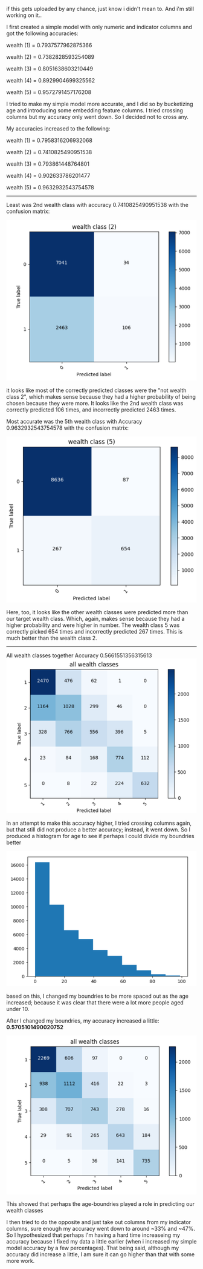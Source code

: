 if this gets uploaded by any chance, just know i didn't mean to. And i'm still working on it..

I first created a simple model with only numeric and indicator columns and got the following accuracies:

wealth (1) = 0.7937577962875366

wealth (2) = 0.7382828593254089

wealth (3) = 0.8051638603210449

wealth (4) = 0.8929904699325562

wealth (5) = 0.9572791457176208

I tried to make my simple model more accurate, and I did so by bucketizing age and introducing some embedding feature columns. I tried crossing columns but my accuracy only went down. So I decided not to cross any.

My accuracies increased to the following:

wealth (1) =  0.7958316206932068

wealth (2) =  0.7410825490951538

wealth (3) =  0.793861448764801

wealth (4) =  0.902633786201477

wealth (5) =  0.9632932543754578

___

Least was 2nd wealth class with accuracy 0.7410825490951538 with the confusion matrix:

![img_35.png](img_35.png)

it looks like most of the correctly predicted classes were the "not wealth class 2", which makes sense because they had a higher probability of being chosen because they were more. It looks like the 2nd wealth class was correctly predicted 106 times, and incorrectly predicted 2463 times.

Most accurate was the 5th wealth class with Accuracy 0.9632932543754578 with the confusion matrix:

![img_34.png](img_34.png)

Here, too, it looks like the other wealth classes were predicted more than our target wealth class. Which, again, makes sense because they had a higher probability and were higher in number. The wealth class 5 was correctly picked 654 times and incorrectly predicted 267 times. This is much better than the wealth class 2.

___

All wealth classes together Accuracy 0.5661551356315613
![img_32.png](img_32.png)

In an attempt to make this accuracy higher, I tried crossing columns again, but that still did not produce a better accuracy; instead, it went down. So I produced a histogram for age to see if perhaps I could divide my boundries better 

![img_36.png](img_36.png)

based on this, I changed my boundries to be more spaced out as the age increased; because it was clear that there were a lot more people aged under 10.

After I changed my boundries, my accuracy increased a little: **0.5705101490020752**

![img_37.png](img_37.png)

This showed that perhaps the age-boundries played a role in predicting our wealth classes

I then tried to do the opposite and just take out columns from my indicator columns, sure enough my accuracy went down to around ~33% and ~47%. So I hypothesized that perhaps I'm having a hard time increaseing my accuracy because I fixed my data a little earlier (when i increased my simple model accuracy by a few percentages). That being said, although my accuracy did increase a little, I am sure it can go higher than that with some more work.

